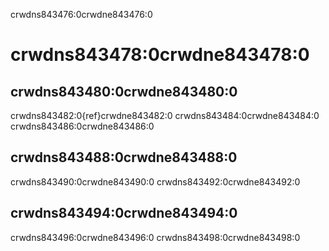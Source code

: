 crwdns843476:0crwdne843476:0
# crwdns843478:0crwdne843478:0

## crwdns843480:0crwdne843480:0

crwdns843482:0{ref}crwdne843482:0 crwdns843484:0crwdne843484:0 crwdns843486:0crwdne843486:0

## crwdns843488:0crwdne843488:0

crwdns843490:0crwdne843490:0 crwdns843492:0crwdne843492:0

## crwdns843494:0crwdne843494:0

crwdns843496:0crwdne843496:0 crwdns843498:0crwdne843498:0
